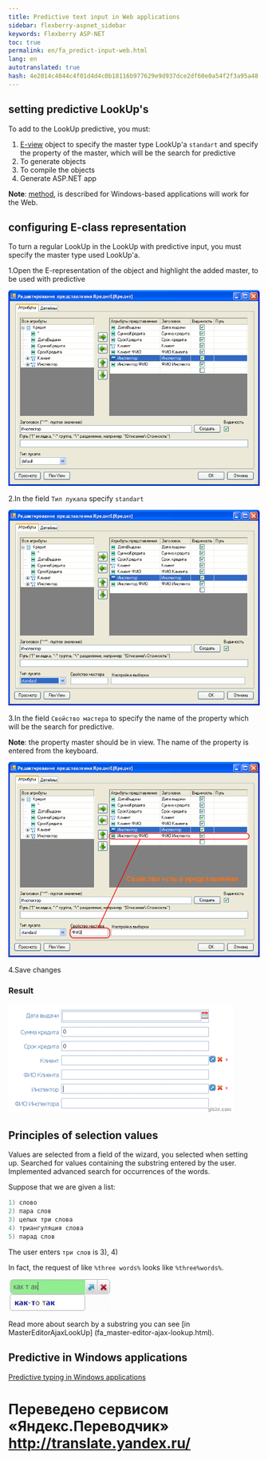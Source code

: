 ```yaml
--- 
title: Predictive text input in Web applications 
sidebar: flexberry-aspnet_sidebar 
keywords: Flexberry ASP-NET 
toc: true 
permalink: en/fa_predict-input-web.html 
lang: en 
autotranslated: true 
hash: 4e2014c4044c4f01d4d4c0b18116b977629e9d937dce2df60e0a54f2f3a95a48 
--- 
```


## setting predictive LookUp's 

To add to the LookUp predictive, you must: 

1. [E-view](fd_e-view.html) object to specify the master type LookUp'a `standart` and specify the property of the master, which will be the search for predictive 
2. To generate objects 
3. To compile the objects 
4. Generate ASP.NET app 

__Note__: [method](fw_predict-input.html), is described for Windows-based applications will work for the Web. 

## configuring E-class representation 

To turn a regular LookUp in the LookUp with predictive input, you must specify the master type used LookUp'a. 

1.Open the E-representation of the object and highlight the added master, to be used with predictive 

![](/images/pages/products/flexberry-aspnet/controls/lookup/select-master-web.png) 

2.In the field `Тип лукапа` specify `standart` 

![](/images/pages/products/flexberry-aspnet/controls/lookup/select-type-web.png) 

3.In the field `Свойство мастера` to specify the name of the property which will be the search for predictive. 

__Note__: the property master should be in view. The name of the property is entered from the keyboard. 

![](/images/pages/products/flexberry-aspnet/controls/lookup/select-property-web.png) 

4.Save changes 

### Result 

![](/images/pages/products/flexberry-aspnet/controls/lookup/predict-lookup-web.gif) 

## Principles of selection values 

Values are selected from a field of the wizard, you selected when setting up. Searched for values containing the substring entered by the user. Implemented advanced search for occurrences of the words. 

Suppose that we are given a list: 

```csharp
1) слово
2) пара слов
3) целых три слова
4) триангуляция слова
5) парад слов
``` 

The user enters `три слов` is 3), 4) 

In fact, the request of like `%three words%` looks like `%three%words%`. 

![](/images/pages/products/flexberry-aspnet/controls/lookup/predict.png) 

Read more about search by a substring you can see [in MasterEditorAjaxLookUp] (fa_master-editor-ajax-lookup.html). 

## Predictive in Windows applications 

[Predictive typing in Windows applications](fw_predict-input.html) 



 # Переведено сервисом «Яндекс.Переводчик» http://translate.yandex.ru/